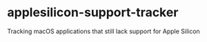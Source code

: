 # applesilicon-support-tracker

Tracking macOS applications that still lack support for Apple Silicon

